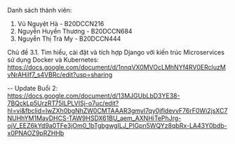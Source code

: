 Danh sách thành viên:
1. Vũ Nguyệt Hà - B20DCCN216
2. Nguyễn Huyền Thương - B20DCCN684
3. Nguyễn Thị Trà My - B20DCCN444

Chủ đề
3.1. Tìm hiểu, cài đặt và tích hợp Django với kiến trúc Microservices sử dụng Docker và Kubernetes: https://docs.google.com/document/d/1nnqVX0MVOcLMhNYf4RV0ERcluzMvNrAHiIf7_s4VBRc/edit?usp=sharing

-- Update Buổi 2:
https://docs.google.com/document/d/13MJGUbLbD3YE38-7BQckLp5UrzRT75ILPLVISj-o7uc/edit?hl=vi&fbclid=IwZXh0bgNhZW0CMTAAAR3gmyl7qy0jfldevvF76rF0Wi2jsXC7NUHhYM1MavDHCS-TAW9HSDX61BU_aem_AXNHiTePhJrg-ojV_EEZ6kYd9a0TFe3jOm0_1bTgbgwgILJ_PIGpn5WQYz8qbRx-LA43Y0bdb-x0PNAOZ9pRZHHb

